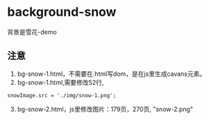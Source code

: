 # background-snow
背景是雪花-demo


## 注意
1. bg-snow-1.html，不需要在.html写dom，是在js里生成cavans元素。
2. bg-snow-1.html,需要修改52行,
```
snowImage.src = './img/snow-1.png';
```
3. bg-snow-2.html，js里修改图片：179页，270页, "snow-2.png"
